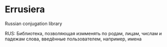 # Errusiera
Russian conjugation library

RUS: Библиотека, позволяющая измменять по родам, лицам, числам и падежам слова, введённые пользователем, например, имена
